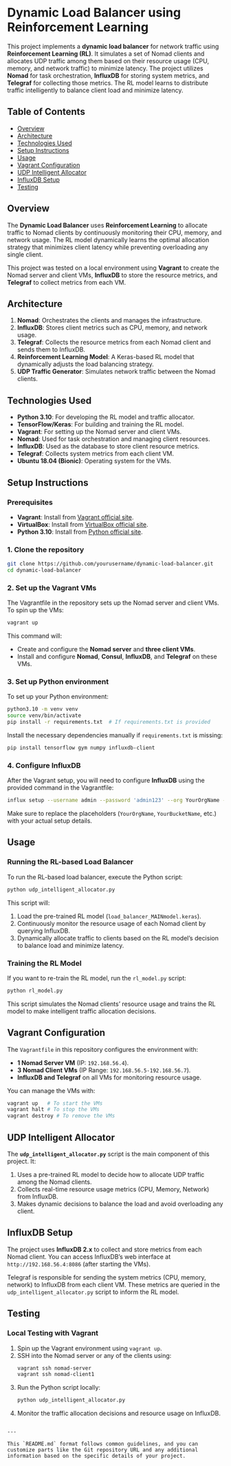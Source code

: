 # Dynamic Load Balancer using Reinforcement Learning

This project implements a **dynamic load balancer** for network traffic using **Reinforcement Learning (RL)**. It simulates a set of Nomad clients and allocates UDP traffic among them based on their resource usage (CPU, memory, and network traffic) to minimize latency. The project utilizes **Nomad** for task orchestration, **InfluxDB** for storing system metrics, and **Telegraf** for collecting those metrics. The RL model learns to distribute traffic intelligently to balance client load and minimize latency.

## Table of Contents
- [Overview](#overview)
- [Architecture](#architecture)
- [Technologies Used](#technologies-used)
- [Setup Instructions](#setup-instructions)
- [Usage](#usage)
- [Vagrant Configuration](#vagrant-configuration)
- [UDP Intelligent Allocator](#udp-intelligent-allocator)
- [InfluxDB Setup](#influxdb-setup)
- [Testing](#testing)

## Overview
The **Dynamic Load Balancer** uses **Reinforcement Learning** to allocate traffic to Nomad clients by continuously monitoring their CPU, memory, and network usage. The RL model dynamically learns the optimal allocation strategy that minimizes client latency while preventing overloading any single client.

This project was tested on a local environment using **Vagrant** to create the Nomad server and client VMs, **InfluxDB** to store the resource metrics, and **Telegraf** to collect metrics from each VM.

## Architecture
1. **Nomad**: Orchestrates the clients and manages the infrastructure.
2. **InfluxDB**: Stores client metrics such as CPU, memory, and network usage.
3. **Telegraf**: Collects the resource metrics from each Nomad client and sends them to InfluxDB.
4. **Reinforcement Learning Model**: A Keras-based RL model that dynamically adjusts the load balancing strategy.
5. **UDP Traffic Generator**: Simulates network traffic between the Nomad clients.

## Technologies Used
- **Python 3.10**: For developing the RL model and traffic allocator.
- **TensorFlow/Keras**: For building and training the RL model.
- **Vagrant**: For setting up the Nomad server and client VMs.
- **Nomad**: Used for task orchestration and managing client resources.
- **InfluxDB**: Used as the database to store client resource metrics.
- **Telegraf**: Collects system metrics from each client VM.
- **Ubuntu 18.04 (Bionic)**: Operating system for the VMs.
  
## Setup Instructions

### Prerequisites
- **Vagrant**: Install from [Vagrant official site](https://www.vagrantup.com/downloads).
- **VirtualBox**: Install from [VirtualBox official site](https://www.virtualbox.org/).
- **Python 3.10**: Install from [Python official site](https://www.python.org/downloads/).

### 1. Clone the repository
```bash
git clone https://github.com/yourusername/dynamic-load-balancer.git
cd dynamic-load-balancer
```

### 2. Set up the Vagrant VMs
The Vagrantfile in the repository sets up the Nomad server and client VMs. To spin up the VMs:
```bash
vagrant up
```
This command will:
- Create and configure the **Nomad server** and **three client VMs**.
- Install and configure **Nomad**, **Consul**, **InfluxDB**, and **Telegraf** on these VMs.

### 3. Set up Python environment
To set up your Python environment:
```bash
python3.10 -m venv venv
source venv/bin/activate
pip install -r requirements.txt  # If requirements.txt is provided
```
Install the necessary dependencies manually if `requirements.txt` is missing:
```bash
pip install tensorflow gym numpy influxdb-client
```

### 4. Configure InfluxDB
After the Vagrant setup, you will need to configure **InfluxDB** using the provided command in the Vagrantfile:
```bash
influx setup --username admin --password 'admin123' --org YourOrgName --bucket YourBucketName --retention 0 --force --token "YourAPIToken"
```
Make sure to replace the placeholders (`YourOrgName`, `YourBucketName`, etc.) with your actual setup details.

## Usage

### Running the RL-based Load Balancer
To run the RL-based load balancer, execute the Python script:

```bash
python udp_intelligent_allocator.py
```

This script will:
1. Load the pre-trained RL model (`load_balancer_MAINmodel.keras`).
2. Continuously monitor the resource usage of each Nomad client by querying InfluxDB.
3. Dynamically allocate traffic to clients based on the RL model’s decision to balance load and minimize latency.

### Training the RL Model
If you want to re-train the RL model, run the `rl_model.py` script:

```bash
python rl_model.py
```

This script simulates the Nomad clients’ resource usage and trains the RL model to make intelligent traffic allocation decisions.

## Vagrant Configuration

The `Vagrantfile` in this repository configures the environment with:
- **1 Nomad Server VM** (IP: `192.168.56.4`).
- **3 Nomad Client VMs** (IP Range: `192.168.56.5-192.168.56.7`).
- **InfluxDB and Telegraf** on all VMs for monitoring resource usage.

You can manage the VMs with:
```bash
vagrant up   # To start the VMs
vagrant halt # To stop the VMs
vagrant destroy # To remove the VMs
```

## UDP Intelligent Allocator

The **`udp_intelligent_allocator.py`** script is the main component of this project. It:
1. Uses a pre-trained RL model to decide how to allocate UDP traffic among the Nomad clients.
2. Collects real-time resource usage metrics (CPU, Memory, Network) from InfluxDB.
3. Makes dynamic decisions to balance the load and avoid overloading any client.

## InfluxDB Setup

The project uses **InfluxDB 2.x** to collect and store metrics from each Nomad client. You can access InfluxDB’s web interface at `http://192.168.56.4:8086` (after starting the VMs).

Telegraf is responsible for sending the system metrics (CPU, memory, network) to InfluxDB from each client VM. These metrics are queried in the `udp_intelligent_allocator.py` script to inform the RL model.

## Testing

### Local Testing with Vagrant
1. Spin up the Vagrant environment using `vagrant up`.
2. SSH into the Nomad server or any of the clients using:
   ```bash
   vagrant ssh nomad-server
   vagrant ssh nomad-client1
   ```
3. Run the Python script locally:
   ```bash
   python udp_intelligent_allocator.py
   ```
4. Monitor the traffic allocation decisions and resource usage on InfluxDB.


```

---

This `README.md` format follows common guidelines, and you can customize parts like the Git repository URL and any additional information based on the specific details of your project.